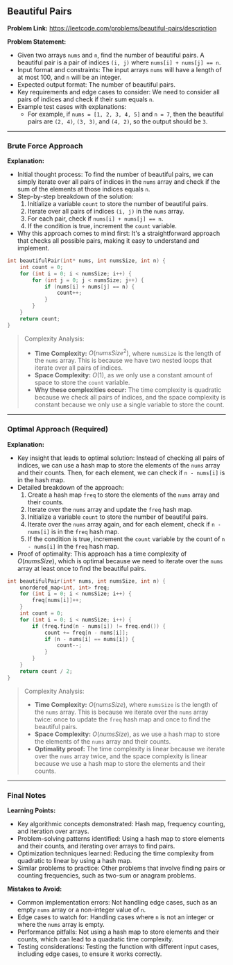 ## Beautiful Pairs
**Problem Link:** https://leetcode.com/problems/beautiful-pairs/description

**Problem Statement:**
- Given two arrays `nums` and `n`, find the number of beautiful pairs. A beautiful pair is a pair of indices `(i, j)` where `nums[i] + nums[j] == n`.
- Input format and constraints: The input arrays `nums` will have a length of at most 100, and `n` will be an integer.
- Expected output format: The number of beautiful pairs.
- Key requirements and edge cases to consider: We need to consider all pairs of indices and check if their sum equals `n`.
- Example test cases with explanations:
    - For example, if `nums = [1, 2, 3, 4, 5]` and `n = 7`, then the beautiful pairs are `(2, 4)`, `(3, 3)`, and `(4, 2)`, so the output should be `3`.

---

### Brute Force Approach

**Explanation:**
- Initial thought process: To find the number of beautiful pairs, we can simply iterate over all pairs of indices in the `nums` array and check if the sum of the elements at those indices equals `n`.
- Step-by-step breakdown of the solution:
    1. Initialize a variable `count` to store the number of beautiful pairs.
    2. Iterate over all pairs of indices `(i, j)` in the `nums` array.
    3. For each pair, check if `nums[i] + nums[j] == n`.
    4. If the condition is true, increment the `count` variable.
- Why this approach comes to mind first: It's a straightforward approach that checks all possible pairs, making it easy to understand and implement.

```cpp
int beautifulPair(int* nums, int numsSize, int n) {
    int count = 0;
    for (int i = 0; i < numsSize; i++) {
        for (int j = 0; j < numsSize; j++) {
            if (nums[i] + nums[j] == n) {
                count++;
            }
        }
    }
    return count;
}
```

> Complexity Analysis:
> - **Time Complexity:** $O(numsSize^2)$, where `numsSize` is the length of the `nums` array. This is because we have two nested loops that iterate over all pairs of indices.
> - **Space Complexity:** $O(1)$, as we only use a constant amount of space to store the `count` variable.
> - **Why these complexities occur:** The time complexity is quadratic because we check all pairs of indices, and the space complexity is constant because we only use a single variable to store the count.

---

### Optimal Approach (Required)

**Explanation:**
- Key insight that leads to optimal solution: Instead of checking all pairs of indices, we can use a hash map to store the elements of the `nums` array and their counts. Then, for each element, we can check if `n - nums[i]` is in the hash map.
- Detailed breakdown of the approach:
    1. Create a hash map `freq` to store the elements of the `nums` array and their counts.
    2. Iterate over the `nums` array and update the `freq` hash map.
    3. Initialize a variable `count` to store the number of beautiful pairs.
    4. Iterate over the `nums` array again, and for each element, check if `n - nums[i]` is in the `freq` hash map.
    5. If the condition is true, increment the `count` variable by the count of `n - nums[i]` in the `freq` hash map.
- Proof of optimality: This approach has a time complexity of $O(numsSize)$, which is optimal because we need to iterate over the `nums` array at least once to find the beautiful pairs.

```cpp
int beautifulPair(int* nums, int numsSize, int n) {
    unordered_map<int, int> freq;
    for (int i = 0; i < numsSize; i++) {
        freq[nums[i]]++;
    }
    int count = 0;
    for (int i = 0; i < numsSize; i++) {
        if (freq.find(n - nums[i]) != freq.end()) {
            count += freq[n - nums[i]];
            if (n - nums[i] == nums[i]) {
                count--;
            }
        }
    }
    return count / 2;
}
```

> Complexity Analysis:
> - **Time Complexity:** $O(numsSize)$, where `numsSize` is the length of the `nums` array. This is because we iterate over the `nums` array twice: once to update the `freq` hash map and once to find the beautiful pairs.
> - **Space Complexity:** $O(numsSize)$, as we use a hash map to store the elements of the `nums` array and their counts.
> - **Optimality proof:** The time complexity is linear because we iterate over the `nums` array twice, and the space complexity is linear because we use a hash map to store the elements and their counts.

---

### Final Notes

**Learning Points:**
- Key algorithmic concepts demonstrated: Hash map, frequency counting, and iteration over arrays.
- Problem-solving patterns identified: Using a hash map to store elements and their counts, and iterating over arrays to find pairs.
- Optimization techniques learned: Reducing the time complexity from quadratic to linear by using a hash map.
- Similar problems to practice: Other problems that involve finding pairs or counting frequencies, such as two-sum or anagram problems.

**Mistakes to Avoid:**
- Common implementation errors: Not handling edge cases, such as an empty `nums` array or a non-integer value of `n`.
- Edge cases to watch for: Handling cases where `n` is not an integer or where the `nums` array is empty.
- Performance pitfalls: Not using a hash map to store elements and their counts, which can lead to a quadratic time complexity.
- Testing considerations: Testing the function with different input cases, including edge cases, to ensure it works correctly.